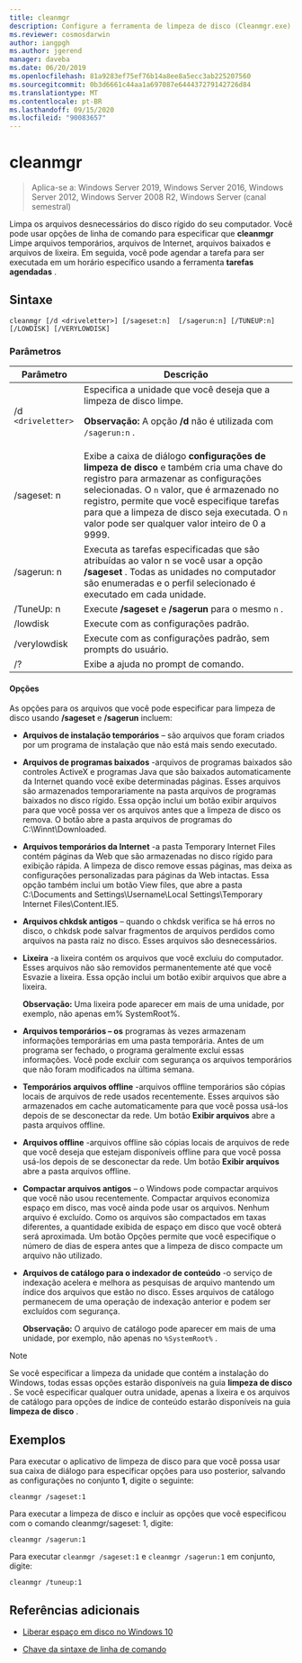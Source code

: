 ```yaml
---
title: cleanmgr
description: Configure a ferramenta de limpeza de disco (Cleanmgr.exe) para limpar automaticamente determinados arquivos.
ms.reviewer: cosmosdarwin
author: iangpgh
ms.author: jgerend
manager: daveba
ms.date: 06/20/2019
ms.openlocfilehash: 81a9283ef75ef76b14a8ee8a5ecc3ab225207560
ms.sourcegitcommit: 0b3d6661c44aa1a697087e644437279142726d84
ms.translationtype: MT
ms.contentlocale: pt-BR
ms.lasthandoff: 09/15/2020
ms.locfileid: "90083657"
---
```

# <a name="cleanmgr"></a>cleanmgr

> Aplica-se a: Windows Server 2019, Windows Server 2016, Windows Server 2012, Windows Server 2008 R2, Windows Server (canal semestral)

Limpa os arquivos desnecessários do disco rígido do seu computador. Você pode usar opções de linha de comando para especificar que **cleanmgr** Limpe arquivos temporários, arquivos de Internet, arquivos baixados e arquivos de lixeira. Em seguida, você pode agendar a tarefa para ser executada em um horário específico usando a ferramenta **tarefas agendadas** .

## <a name="syntax"></a>Sintaxe

```
cleanmgr [/d <driveletter>] [/sageset:n]  [/sagerun:n] [/TUNEUP:n] [/LOWDISK] [/VERYLOWDISK]
```

### <a name="parameters"></a>Parâmetros

| Parâmetro | Descrição |
| --------- | ----------- |
| /d `<driveletter>` | Especifica a unidade que você deseja que a limpeza de disco limpe.<p>**Observação:** A opção **/d** não é utilizada com `/sagerun:n` . |
| /sageset: n | Exibe a caixa de diálogo **configurações de limpeza de disco** e também cria uma chave do registro para armazenar as configurações selecionadas. O `n` valor, que é armazenado no registro, permite que você especifique tarefas para que a limpeza de disco seja executada. O `n` valor pode ser qualquer valor inteiro de 0 a 9999. |
| /sagerun: n | Executa as tarefas especificadas que são atribuídas ao valor n se você usar a opção **/sageset** . Todas as unidades no computador são enumeradas e o perfil selecionado é executado em cada unidade. |
| /TuneUp: n | Execute **/sageset** e **/sagerun** para o mesmo `n` . |
| /lowdisk | Execute com as configurações padrão. |
| /verylowdisk | Execute com as configurações padrão, sem prompts do usuário. |
| /? | Exibe a ajuda no prompt de comando. |

#### <a name="options"></a>Opções

As opções para os arquivos que você pode especificar para limpeza de disco usando **/sageset** e **/sagerun** incluem:

- **Arquivos de instalação temporários** – são arquivos que foram criados por um programa de instalação que não está mais sendo executado.

- **Arquivos de programas baixados** -arquivos de programas baixados são controles ActiveX e programas Java que são baixados automaticamente da Internet quando você exibe determinadas páginas. Esses arquivos são armazenados temporariamente na pasta arquivos de programas baixados no disco rígido. Essa opção inclui um botão exibir arquivos para que você possa ver os arquivos antes que a limpeza de disco os remova. O botão abre a pasta arquivos de programas do C:\Winnt\Downloaded.

- **Arquivos temporários da Internet** -a pasta Temporary Internet Files contém páginas da Web que são armazenadas no disco rígido para exibição rápida. A limpeza de disco remove essas páginas, mas deixa as configurações personalizadas para páginas da Web intactas. Essa opção também inclui um botão View files, que abre a pasta C:\Documents and Settings\Username\Local Settings\Temporary Internet Files\Content.IE5.

- **Arquivos chkdsk antigos** – quando o chkdsk verifica se há erros no disco, o chkdsk pode salvar fragmentos de arquivos perdidos como arquivos na pasta raiz no disco. Esses arquivos são desnecessários.

- **Lixeira** -a lixeira contém os arquivos que você excluiu do computador. Esses arquivos não são removidos permanentemente até que você Esvazie a lixeira. Essa opção inclui um botão exibir arquivos que abre a lixeira.<p>**Observação:** Uma lixeira pode aparecer em mais de uma unidade, por exemplo, não apenas em% SystemRoot%.

- **Arquivos temporários – os** programas às vezes armazenam informações temporárias em uma pasta temporária. Antes de um programa ser fechado, o programa geralmente exclui essas informações. Você pode excluir com segurança os arquivos temporários que não foram modificados na última semana.

- **Temporários arquivos offline** -arquivos offline temporários são cópias locais de arquivos de rede usados recentemente. Esses arquivos são armazenados em cache automaticamente para que você possa usá-los depois de se desconectar da rede. Um botão **Exibir arquivos** abre a pasta arquivos offline.

- **Arquivos offline** -arquivos offline são cópias locais de arquivos de rede que você deseja que estejam disponíveis offline para que você possa usá-los depois de se desconectar da rede. Um botão **Exibir arquivos** abre a pasta arquivos offline.

- **Compactar arquivos antigos** – o Windows pode compactar arquivos que você não usou recentemente. Compactar arquivos economiza espaço em disco, mas você ainda pode usar os arquivos. Nenhum arquivo é excluído. Como os arquivos são compactados em taxas diferentes, a quantidade exibida de espaço em disco que você obterá será aproximada. Um botão Opções permite que você especifique o número de dias de espera antes que a limpeza de disco compacte um arquivo não utilizado.

- **Arquivos de catálogo para o indexador de conteúdo** -o serviço de indexação acelera e melhora as pesquisas de arquivo mantendo um índice dos arquivos que estão no disco. Esses arquivos de catálogo permanecem de uma operação de indexação anterior e podem ser excluídos com segurança.<p>**Observação:** O arquivo de catálogo pode aparecer em mais de uma unidade, por exemplo, não apenas no `%SystemRoot%` .

>[!NOTE]
> Se você especificar a limpeza da unidade que contém a instalação do Windows, todas essas opções estarão disponíveis na guia **limpeza de disco** . Se você especificar qualquer outra unidade, apenas a lixeira e os arquivos de catálogo para opções de índice de conteúdo estarão disponíveis na guia **limpeza de disco** .

## <a name="examples"></a>Exemplos

Para executar o aplicativo de limpeza de disco para que você possa usar sua caixa de diálogo para especificar opções para uso posterior, salvando as configurações no conjunto **1**, digite o seguinte:

```
cleanmgr /sageset:1
```

Para executar a limpeza de disco e incluir as opções que você especificou com o comando cleanmgr/sageset: 1, digite:

```
cleanmgr /sagerun:1
```

Para executar `cleanmgr /sageset:1` e `cleanmgr /sagerun:1` em conjunto, digite:

```
cleanmgr /tuneup:1
```

## <a name="additional-references"></a>Referências adicionais

- [Liberar espaço em disco no Windows 10](https://support.microsoft.com/help/12425/windows-10-free-up-drive-space)

- [Chave da sintaxe de linha de comando](command-line-syntax-key.md)
